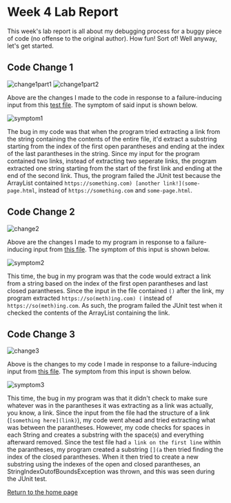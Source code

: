 # Week 4 Lab Report
This week's lab report is all about my debugging process for a buggy piece of code (no offense to the original author). How fun! Sort of! Well anyway, let's get started.

## Code Change 1

![change1part1](https://maotcha.github.io/cse15l-lab-reports/change1part1.png)
![change1part2](https://maotcha.github.io/cse15l-lab-reports/change1part2.png)

Above are the changes I made to the code in response to a failure-inducing input from this [test file](https://github.com/maotcha/markdown-parse/blob/main/test-file.md). The symptom of said input is shown below.

![symptom1](https://maotcha.github.io/cse15l-lab-reports/symptom1.png)

The bug in my code was that when the program tried extracting a link from the string containing the contents of the entire file, it'd extract a substring starting from the index of the first open parantheses and ending at the index of the last parantheses in the string. Since my input for the program contained two links, instead of extracting two seperate links, the program extracted one string starting from the start of the first link and ending at the end of the second link. Thus, the program failed the JUnit test because the ArrayList contained `https://something.com)
[another link!](some-page.html`, instead of `https://something.com` and `some-page.html`.

## Code Change 2

![change2](https://maotcha.github.io/cse15l-lab-reports/change2.png)

Above are the changes I made to my program in response to a failure-inducing input from [this file](https://github.com/maotcha/markdown-parse/blob/main/test2.md). The symptom of this input is shown below.

![symptom2](https://maotcha.github.io/cse15l-lab-reports/symptom2.png)

This time, the bug in my program was that the code would extract a link from a string based on the index of the first open parantheses and last closed parantheses. Since the input in the file contained `()` after the link, my program extracted `https://so(meth)ing.com) (` instead of `https://so(meth)ing.com`. As such, the program failed the JUnit test when it checked the contents of the ArrayList containing the link.

## Code Change 3

![change3](https://maotcha.github.io/cse15l-lab-reports/change3.png)

Above is the changes to my code I made in response to a failure-inducing input from [this file](https://github.com/maotcha/markdown-parse/blob/main/test3.md). The symptom from this input is shown below.

![symptom3](https://maotcha.github.io/cse15l-lab-reports/symptom3.png)

This time, the bug in my program was that it didn't check to make sure whatever was in the parantheses it was extracting as a link was actually, you know, a link. Since the input from the file had the structure of a link (`[something here](link)`), my code went ahead and tried extracting what was between the parantheses. However, my code checks for spaces in each String and creates a substring with the space(s) and everything afterward removed. Since the test file had `a link on the first line` within the parantheses, my program created a substring `[](a` then tried finding the index of the closed parantheses. When it then tried to create a new substring using the indexes of the open and closed parantheses, an StringIndexOutofBoundsException was thrown, and this was seen during the JUnit test.

[Return to the home page](https://maotcha.github.io/cse15l-lab-reports/)
